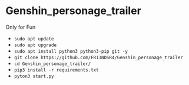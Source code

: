 # Genshin_personage_trailer
Only for Fun


* `sudo apt update`
* `sudo apt upgrade`
* `sudo apt install python3 python3-pip git -y`
* `git clone https://github.com/FR13NDSR4/Genshin_personage_trailer`
* `cd Genshin_personage_trailer/`
* `pip3 install -r requirements.txt`
* `pyton3 start.py`
